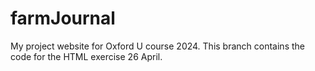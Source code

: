 # farmJournal
My project website for Oxford U course 2024.
This branch contains the code for the HTML exercise 26 April. 

